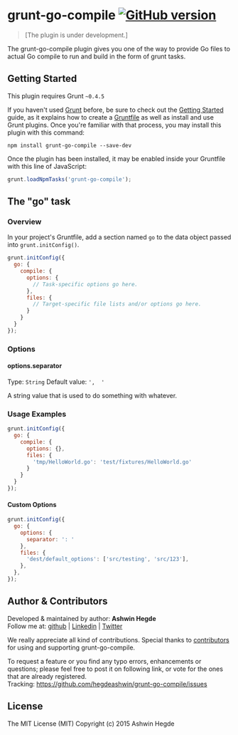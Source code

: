 # grunt-go-compile [![GitHub version](http://img.shields.io/badge/version-0.0.2-brightgreen.svg)](https://github.com/hegdeashwin/grunt-go-compile/releases)

> [The plugin is under development.]

The grunt-go-compile plugin gives you one of the way to provide Go files to actual Go compile to run and build in the form of grunt tasks.

## Getting Started
This plugin requires Grunt `~0.4.5`

If you haven't used [Grunt](http://gruntjs.com/) before, be sure to check out the [Getting Started](http://gruntjs.com/getting-started) guide, as it explains how to create a [Gruntfile](http://gruntjs.com/sample-gruntfile) as well as install and use Grunt plugins. Once you're familiar with that process, you may install this plugin with this command:

```shell
npm install grunt-go-compile --save-dev
```

Once the plugin has been installed, it may be enabled inside your Gruntfile with this line of JavaScript:

```js
grunt.loadNpmTasks('grunt-go-compile');
```

## The "go" task

### Overview
In your project's Gruntfile, add a section named `go` to the data object passed into `grunt.initConfig()`.

```js
grunt.initConfig({
  go: {
    compile: {
      options: {
        // Task-specific options go here.
      },
      files: {
        // Target-specific file lists and/or options go here.
      }
    }    
  }
});
```

### Options

#### options.separator
Type: `String`
Default value: `',  '`

A string value that is used to do something with whatever.

### Usage Examples

```js
grunt.initConfig({
  go: {
    compile: {
      options: {},
      files: {
        'tmp/HelloWorld.go': 'test/fixtures/HelloWorld.go'
      }
    }
  }
});
```

#### Custom Options

```js
grunt.initConfig({
  go: {
    options: {
      separator: ': '
    },
    files: {
      'dest/default_options': ['src/testing', 'src/123'],
    },
  },
});
```

## Author & Contributors

Developed &amp; maintained by author: <b>Ashwin Hegde</b><br>
Follow me at: <a href="https://github.com/hegdeashwin" target="_blank">github</a> | <a href="http://in.linkedin.com/in/hegdeashwin" target="_blank">Linkedin</a> | <a href="https://twitter.com/hegdeashwin3" target="_blank">Twitter</a>

We really appreciate all kind of contributions. Special thanks to <a href="//github.com/hegdeashwin/grunt-go-compile/graphs/contributors" target="_blank">contributors</a> for using and supporting grunt-go-compile.

To request a feature or you find any typo errors, enhancements or questions; please feel free to post it on following link, or vote for the ones that are already registered.
<br>Tracking: <a href="https://github.com/hegdeashwin/grunt-go-compile/issues" target="_blank">https://github.com/hegdeashwin/grunt-go-compile/issues</a>

## License

The MIT License (MIT)
Copyright (c) 2015 Ashwin Hegde

